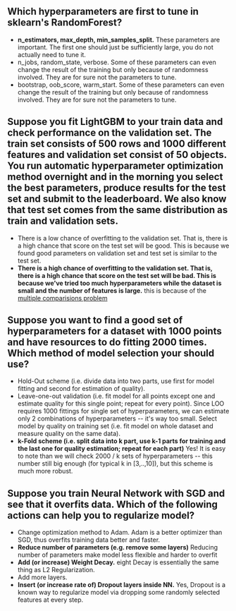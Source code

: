 ## Which hyperparameters are first to tune in sklearn's RandomForest?

* **n_estimators, max_depth, min_samples_split.** These parameters are important. The first one should just be sufficiently large, you do not actually need to tune it.
* n_jobs, random_state, verbose. Some of these parameters can even change the result of the training but only because of randomness involved. They are for sure not the parameters to tune.
* bootstrap, oob_score, warm_start. Some of these parameters can even change the result of the training but only because of randomness involved. They are for sure not the parameters to tune.

## Suppose you fit LightGBM to your train data and check performance on the validation set. The train set consists of 500 rows and 1000 different features and validation set consist of 50 objects. You run automatic hyperparameter optimization method overnight and in the morning you select the best parameters, produce results for the test set and submit to the leaderboard. We also know that test set comes from the same distribution as train and validation sets.

* There is a low chance of overfitting to the validation set. That is, there is a high chance that score on the test set will be good. This is because we found good parameters on validation set and test set is similar to the test set.
* **There is a high chance of overfitting to the validation set. That is, there is a high chance that score on the test set will be bad. This is because we've tried too much hyperparameters while the dataset is small and the number of features is large.** this is because of the [multiple comparisions problem](https://en.wikipedia.org/wiki/Multiple_comparisons_problem)

## Suppose you want to find a good set of hyperparameters for a dataset with 1000 points and have resources to do fitting 2000 times. Which method of model selection your should use?

* Hold-Out scheme (i.e. divide data into two parts, use first for model fitting and second for estimation of quality).
* Leave-one-out validation (i.e. fit model for all points except one and estimate quality for this single point; repeat for every point). Since LOO requires 1000 fittings for single set of hyperparameters, we can estimate only 2 combinations of hyperparameters -- it's way too small.
Select model by quality on training set (i.e. fit model on whole dataset and measure quality on the same data).
* **k-Fold scheme (i.e. split data into k part, use k-1 parts for training and the last one for quality estimation; repeat for each part)** Yes! It is easy to note than we will check 2000 / k sets of hyperparameters -- this number still big enough (for typical k in [3,..,10]), but this scheme is much more robust.

## Suppose you train Neural Network with SGD and see that it overfits data. Which of the following actions can help you to regularize model?


* Change optimization method to Adam. Adam is a better optimizer than SGD, thus overfits training data better and faster.
* **Reduce number of parameters (e.g. remove some layers)** Reducing number of parameters make model less flexible and harder to overfit
* **Add (or increase) Weight Decay.** eight Decay is essentially the same thing as L2 Regularization.
* Add more layers.
* **Insert (or increase rate of) Dropout layers inside NN.** Yes, Dropout is a known way to regularize model via dropping some randomly selected features at every step.

